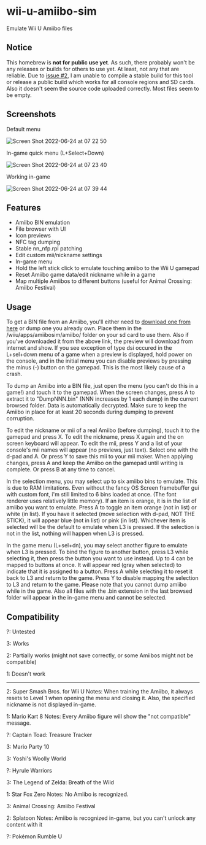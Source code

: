 # wii-u-amiibo-sim
Emulate Wii U Amiibo files

Notice
------

This homebrew is **not for public use yet**. As such, there probably won't be any releases or builds for others to use yet. At least, not any that are reliable. Due to [issue #2](https://github.com/amberdambey/wii-u-amiibo-sim/issues/2#issue-1294135485), I am unable to compile a stable build for this tool or release a public build which works for all console regions and SD cards. Also it doesn't seem the source code uploaded correctly. Most files seem to be empty.

Screenshots
-----------

Default menu

![Screen Shot 2022-06-24 at 07 22 50](https://user-images.githubusercontent.com/99459304/175553408-32685b7f-e5d5-43e6-97c3-7ffa3425f433.png)

In-game quick menu (L+Select+Down)

![Screen Shot 2022-06-24 at 07 23 40](https://user-images.githubusercontent.com/99459304/175553607-bd7c04f0-1313-4390-8712-d9eae1c06c0b.png)

Working in-game

![Screen Shot 2022-06-24 at 07 39 44](https://user-images.githubusercontent.com/99459304/175553830-3113daeb-be7a-4a10-bb6b-7603e8699e92.png)

Features
--------

- Amiibo BIN emulation
- File browser with UI
- Icon previews
- NFC tag dumping
- Stable nn_nfp.rpl patching
- Edit custom mii/nickname settings
- In-game menu
- Hold the left stick click to emulate touching amiibo to the Wii U gamepad
- Reset Amiibo game data/edit nickname while in a game
- Map multiple Amiibos to different buttons (useful for Animal Crossing: Amiibo Festival)

Usage
-----

To get a BIN file from an Amiibo, you'll either need to [download one from here](https://hax0kartik.github.io/amiibo-generator) or dump one you already own. Place them in the /wiiu/apps/amiibosim/amiibo/ folder on your sd card to use them. Also if you've downloaded it from the above link, the preview will download from internet and show. If you see exception of type dsi occured in the L+sel+down menu of a game when a preview is displayed, hold power on the console, and in the initial menu you can disable previews by pressing the minus (-) button on the gamepad. This is the most likely cause of a crash.

To dump an Amiibo into a BIN file, just open the menu (you can't do this in a game!) and touch it to the gamepad. When the screen changes, press A to extract it to "DumpNNN.bin" (NNN increases by 1 each dump) in the current browsed folder. Data is automatically decrypted. Make sure to keep the Amiibo in place for at least 20 seconds during dumping to prevent corruption.

To edit the nickname or mii of a real Amiibo (before dumping), touch it to the gamepad and press X. To edit the nickname, press X again and the on screen keyboard will appear. To edit the mii, press Y and a list of your console's mii names will appear (no previews, just text). Select one with the d-pad and A. Or press Y to save this mii to your mii maker. When applying changes, press A and keep the Amiibo on the gamepad until writing is complete. Or press B at any time to cancel.

In the selection menu, you may select up to six amiibo bins to emulate. This is due to RAM limitations. Even without the fancy OS Screen framebuffer gui with custom font, i'm still limited to 6 bins loaded at once. (The font renderer uses relatively little memory). If an item is orange, it is in the list of amiibo you want to emulate. Press A to toggle an item orange (not in list) or white (in list). If you have it selected (move selection with d-pad, NOT THE STICK), it will appear blue (not in list) or pink (in list). Whichever item is selected will be the default to emulate when L3 is pressed. If the selection is not in the list, nothing will happen when L3 is pressed.

In the game menu (L+sel+dn), you may select another figure to emulate when L3 is pressed. To bind the figure to another button, press L3 while selecting it, then press the button you want to use instead. Up to 4 can be mapped to buttons at once. It will appear red (gray when selected) to indicate that it is assigned to a button. Press A while selecting it to reset it back to L3 and return to the game. Press Y to disable mapping the selection to L3 and return to the game. Please note that you cannot dump amiibo while in the game. Also all files with the .bin extension in the last browsed folder will appear in the in-game menu and cannot be selected.

Compatibility
-------------

?: Untested

3: Works

2: Partially works (might not save correctly, or some Amiibos might not be compatible)

1: Doesn't work

---

2: Super Smash Bros. for Wii U
Notes: When training the Amiibo, it always resets to Level 1 when opening the menu and closing it. Also, the specified nickname is not displayed in-game.

1: Mario Kart 8
Notes: Every Amiibo figure will show the "not compatible" message.

?: Captain Toad: Treasure Tracker

3: Mario Party 10

3: Yoshi's Woolly World

?: Hyrule Warriors

3: The Legend of Zelda: Breath of the Wild

1: Star Fox Zero
Notes: No Amiibo is recognized.

3: Animal Crossing: Amiibo Festival

2: Splatoon
Notes: Amiibo is recognized in-game, but you can't unlock any content with it

?: Pokémon Rumble U
